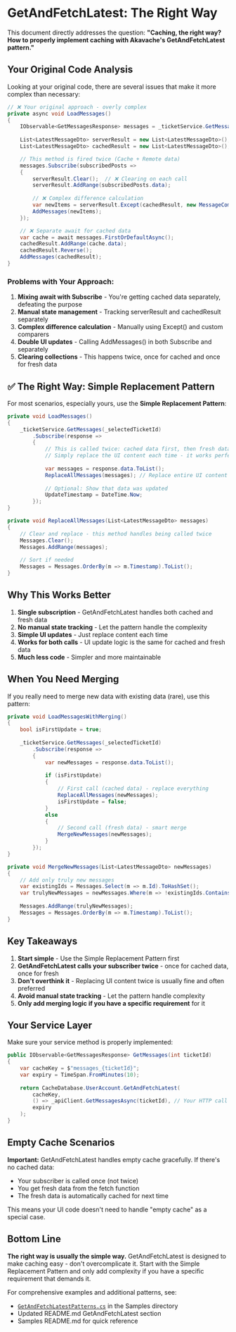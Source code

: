 # GetAndFetchLatest: The Right Way

This document directly addresses the question: **"Caching, the right way? How to properly implement caching with Akavache's GetAndFetchLatest pattern."**

## Your Original Code Analysis

Looking at your original code, there are several issues that make it more complex than necessary:

```csharp
// ❌ Your original approach - overly complex
private async void LoadMessages()
{
    IObservable<GetMessagesResponse> messages = _ticketService.GetMessages(_selectedTicketId);
    
    List<LatestMessageDto> serverResult = new List<LatestMessageDto>();
    List<LatestMessageDto> cachedResult = new List<LatestMessageDto>();

    // This method is fired twice (Cache + Remote data)
    messages.Subscribe(subscribedPosts => 
    {
        serverResult.Clear();  // ❌ Clearing on each call
        serverResult.AddRange(subscribedPosts.data);
        
        // ❌ Complex difference calculation
        var newItems = serverResult.Except(cachedResult, new MessageComparer()).Reverse().ToList();
        AddMessages(newItems);
    });

    // ❌ Separate await for cached data
    var cache = await messages.FirstOrDefaultAsync();
    cachedResult.AddRange(cache.data);
    cachedResult.Reverse();
    AddMessages(cachedResult);
}
```

### Problems with Your Approach:
1. **Mixing await with Subscribe** - You're getting cached data separately, defeating the purpose
2. **Manual state management** - Tracking serverResult and cachedResult separately 
3. **Complex difference calculation** - Manually using Except() and custom comparers
4. **Double UI updates** - Calling AddMessages() in both Subscribe and separately
5. **Clearing collections** - This happens twice, once for cached and once for fresh data

## ✅ The Right Way: Simple Replacement Pattern

For most scenarios, especially yours, use the **Simple Replacement Pattern**:

```csharp
private void LoadMessages()
{
    _ticketService.GetMessages(_selectedTicketId)
        .Subscribe(response => 
        {
            // This is called twice: cached data first, then fresh data
            // Simply replace the UI content each time - it works perfectly!
            
            var messages = response.data.ToList();
            ReplaceAllMessages(messages); // Replace entire UI content
            
            // Optional: Show that data was updated
            UpdateTimestamp = DateTime.Now;
        });
}

private void ReplaceAllMessages(List<LatestMessageDto> messages)
{
    // Clear and replace - this method handles being called twice
    Messages.Clear();
    Messages.AddRange(messages);
    
    // Sort if needed
    Messages = Messages.OrderBy(m => m.Timestamp).ToList();
}
```

## Why This Works Better

1. **Single subscription** - GetAndFetchLatest handles both cached and fresh data
2. **No manual state tracking** - Let the pattern handle the complexity
3. **Simple UI updates** - Just replace content each time
4. **Works for both calls** - UI update logic is the same for cached and fresh data
5. **Much less code** - Simpler and more maintainable

## When You Need Merging

If you really need to merge new data with existing data (rare), use this pattern:

```csharp
private void LoadMessagesWithMerging()
{
    bool isFirstUpdate = true;
    
    _ticketService.GetMessages(_selectedTicketId)
        .Subscribe(response => 
        {
            var newMessages = response.data.ToList();
            
            if (isFirstUpdate)
            {
                // First call (cached data) - replace everything
                ReplaceAllMessages(newMessages);
                isFirstUpdate = false;
            }
            else
            {
                // Second call (fresh data) - smart merge
                MergeNewMessages(newMessages);
            }
        });
}

private void MergeNewMessages(List<LatestMessageDto> newMessages)
{
    // Add only truly new messages
    var existingIds = Messages.Select(m => m.Id).ToHashSet();
    var trulyNewMessages = newMessages.Where(m => !existingIds.Contains(m.Id));
    
    Messages.AddRange(trulyNewMessages);
    Messages = Messages.OrderBy(m => m.Timestamp).ToList();
}
```

## Key Takeaways

1. **Start simple** - Use the Simple Replacement Pattern first
2. **GetAndFetchLatest calls your subscriber twice** - once for cached data, once for fresh
3. **Don't overthink it** - Replacing UI content twice is usually fine and often preferred
4. **Avoid manual state tracking** - Let the pattern handle complexity
5. **Only add merging logic if you have a specific requirement** for it

## Your Service Layer

Make sure your service method is properly implemented:

```csharp
public IObservable<GetMessagesResponse> GetMessages(int ticketId)
{
    var cacheKey = $"messages_{ticketId}";
    var expiry = TimeSpan.FromMinutes(10);
    
    return CacheDatabase.UserAccount.GetAndFetchLatest(
        cacheKey,
        () => _apiClient.GetMessagesAsync(ticketId), // Your HTTP call
        expiry
    );
}
```

## Empty Cache Scenarios

**Important:** GetAndFetchLatest handles empty cache gracefully. If there's no cached data:
- Your subscriber is called once (not twice)
- You get fresh data from the fetch function
- The fresh data is automatically cached for next time

This means your UI code doesn't need to handle "empty cache" as a special case.

## Bottom Line

**The right way is usually the simple way.** GetAndFetchLatest is designed to make caching easy - don't overcomplicate it. Start with the Simple Replacement Pattern and only add complexity if you have a specific requirement that demands it.

For comprehensive examples and additional patterns, see:
- [`GetAndFetchLatestPatterns.cs`](../../src/Samples/GetAndFetchLatestPatterns.cs) in the Samples directory
- Updated README.md GetAndFetchLatest section
- Samples README.md for quick reference